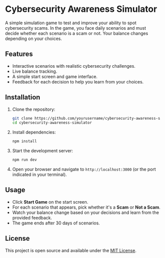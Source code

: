 <!-- filepath: /home/lain/Documents/Github/cybersecurity-awareness-simulator/README.md -->
# Cybersecurity Awareness Simulator

A simple simulation game to test and improve your ability to spot cybersecurity scams. In the game, you face daily scenarios and must decide whether each scenario is a scam or not. Your balance changes depending on your choices.

## Features

- Interactive scenarios with realistic cybersecurity challenges.
- Live balance tracking.
- A simple start screen and game interface.
- Feedback for each decision to help you learn from your choices.

## Installation

1. Clone the repository:

   ```bash
   git clone https://github.com/yourusername/cybersecurity-awareness-simulator.git
   cd cybersecurity-awareness-simulator
   ```

2. Install dependencies:

   ```bash
   npm install
   ```

3. Start the development server:

   ```bash
   npm run dev
   ```

4. Open your browser and navigate to `http://localhost:3000` (or the port indicated in your terminal).

## Usage

- Click **Start Game** on the start screen.
- For each scenario that appears, pick whether it's a **Scam** or **Not a Scam**.
- Watch your balance change based on your decisions and learn from the provided feedback.
- The game ends after 30 days of scenarios.


## License

This project is open source and available under the [MIT License](LICENSE).
